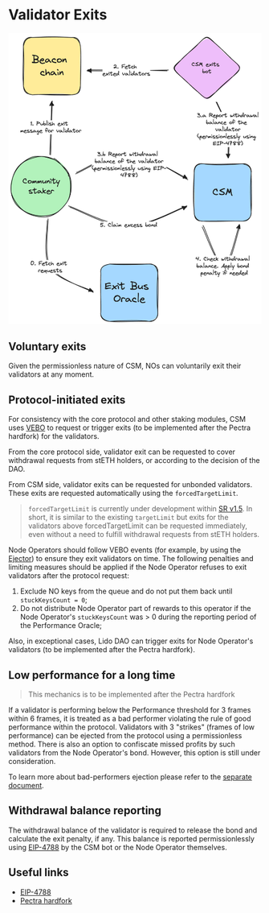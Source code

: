 # Validator Exits
![exits-1](../../../static/img/csm/exits-1.png)

## Voluntary exits
Given the permissionless nature of CSM, NOs can voluntarily exit their validators at any moment.

## Protocol-initiated exits
For consistency with the core protocol and other staking modules, CSM uses [VEBO](https://docs.lido.fi/contracts/validators-exit-bus-oracle) to request or trigger exits (to be implemented after the Pectra hardfork) for the validators.

From the core protocol side, validator exit can be requested to cover withdrawal requests from stETH holders, or according to the decision of the DAO.

From CSM side, validator exits can be requested for unbonded validators. These exits are requested automatically using the `forcedTargetLimit`.

> `forcedTargetLimit` is currently under development within [SR v1.5](https://hackmd.io/@lido/BJXRTxMRp#Forced-Exit-Requests1). In short, it is similar to the existing `targetLimit` but exits for the validators above forcedTargetLimit can be requested immediately, even without a need to fulfill withdrawal requests from stETH holders.

Node Operators should follow VEBO events (for example, by using the [Ejector](https://github.com/lidofinance/validator-ejector)) to ensure they exit validators on time. The following penalties and limiting measures should be applied if the Node Operator refuses to exit validators after the protocol request:
1. Exclude NO keys from the queue and do not put them back until `stuckKeysCount = 0`;
2. Do not distribute Node Operator part of rewards to this operator if the Node Operator's `stuckKeysCount` was > 0 during the reporting period of the Performance Oracle;

Also, in exceptional cases, Lido DAO can trigger exits for Node Operator's validators (to be implemented after the Pectra hardfork).

## Low performance for a long time

> This mechanics is to be implemented after the Pectra hardfork

If a validator is performing below the Performance threshold for 3 frames within 6 frames, it is treated as a bad performer violating the rule of good performance within the protocol. Validators with 3 "strikes" (frames of low performance) can be ejected from the protocol using a permissionless method. There is also an option to confiscate missed profits by such validators from the Node Operator's bond. However, this option is still under consideration.

To learn more about bad-performers ejection please refer to the [separate document](https://hackmd.io/@lido/Sy0nRd36a).

## Withdrawal balance reporting
The withdrawal balance of the validator is required to release the bond and calculate the exit penalty, if any. This balance is reported permissionlessly using [EIP-4788](https://eips.ethereum.org/EIPS/eip-4788) by the CSM bot or the Node Operator themselves.


## Useful links

- [EIP-4788](https://eips.ethereum.org/EIPS/eip-4788)
- [Pectra hardfork](https://eips.ethereum.org/EIPS/eip-7600)